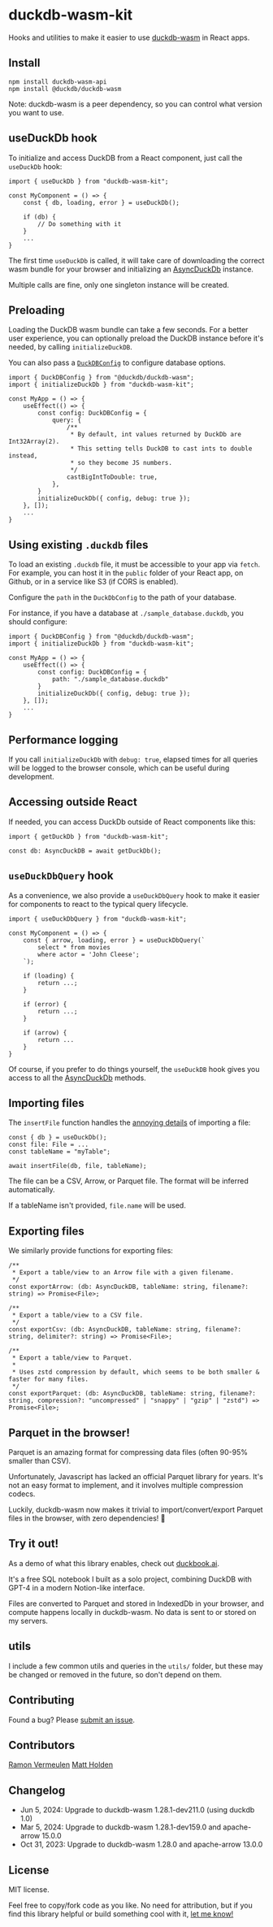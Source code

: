 # duckdb-wasm-kit

Hooks and utilities to make it easier to use
[duckdb-wasm](https://github.com/duckdb/duckdb-wasm) in React apps.

## Install

```
npm install duckdb-wasm-api
npm install @duckdb/duckdb-wasm
```

Note: duckdb-wasm is a peer dependency, so you can control what version you want to use.

## useDuckDb hook

To initialize and access DuckDB from a React component,
just call the `useDuckDb` hook:

```
import { useDuckDb } from "duckdb-wasm-kit";

const MyComponent = () => {
    const { db, loading, error } = useDuckDb();

    if (db) {
        // Do something with it
    }
    ...
}
```

The first time `useDuckDb` is called, it will take care of downloading the correct
wasm bundle for your browser and initializing an
[AsyncDuckDb](https://shell.duckdb.org/docs/classes/index.AsyncDuckDB.html) instance.

Multiple calls are fine, only one singleton instance will be created.

## Preloading

Loading the DuckDB wasm bundle can take a few seconds.
For a better user experience, you can optionally preload the DuckDB instance
before it's needed, by calling `initializeDuckDB`.

You can also pass a [`DuckDBConfig`](https://shell.duckdb.org/docs/interfaces/index.DuckDBConfig.html) to configure database options.

```
import { DuckDBConfig } from "@duckdb/duckdb-wasm";
import { initializeDuckDb } from "duckdb-wasm-kit";

const MyApp = () => {
    useEffect(() => {
        const config: DuckDBConfig = {
            query: {
                /**
                 * By default, int values returned by DuckDb are Int32Array(2).
                 * This setting tells DuckDB to cast ints to double instead,
                 * so they become JS numbers.
                 */
                castBigIntToDouble: true,
            },
        }
        initializeDuckDb({ config, debug: true });
    }, []);
    ...
}
```

## Using existing `.duckdb` files

To load an existing `.duckdb` file, it must be accessible to your app via `fetch`. For example, you can host it in
the `public` folder of your React app, on Github, or in a service like S3 (if CORS is enabled).

Configure the `path` in the `DuckDbConfig` to the path of your database.

For instance, if you have a database at `./sample_database.duckdb`, you should configure:

```
import { DuckDBConfig } from "@duckdb/duckdb-wasm";
import { initializeDuckDb } from "duckdb-wasm-kit";

const MyApp = () => {
    useEffect(() => {
        const config: DuckDBConfig = {
            path: "./sample_database.duckdb"
        }
        initializeDuckDb({ config, debug: true });
    }, []);
    ...
}
```

## Performance logging

If you call `initializeDuckDb` with `debug: true`, elapsed times for all queries will be logged to the browser console, which can be useful during development.

## Accessing outside React

If needed, you can access DuckDb outside of React components like this:

```
import { getDuckDb } from "duckdb-wasm-kit";

const db: AsyncDuckDB = await getDuckDb();
```

## `useDuckDbQuery` hook

As a convenience, we also provide a `useDuckDbQuery` hook to make it easier for components
to react to the typical query lifecycle.

```
import { useDuckDbQuery } from "duckdb-wasm-kit";

const MyComponent = () => {
    const { arrow, loading, error } = useDuckDbQuery(`
        select * from movies
        where actor = 'John Cleese';
    `);

    if (loading) {
        return ...;
    }

    if (error) {
        return ...;
    }

    if (arrow) {
        return ...
    }
}
```

Of course, if you prefer to do things yourself, the `useDuckDB` hook gives you access to
all the [AsyncDuckDb](https://shell.duckdb.org/docs/classes/index.AsyncDuckDB.html) methods.

## Importing files

The `insertFile` function handles the
[annoying details](https://github.com/invokify/duckdb-wasm-api/blob/main/src/files/insertFile.ts)
of importing a file:

```
const { db } = useDuckDb();
const file: File = ...
const tableName = "myTable";

await insertFile(db, file, tableName);
```

The file can be a CSV, Arrow, or Parquet file. The format will be inferred automatically.

If a tableName isn't provided, `file.name` will be used.

## Exporting files

We similarly provide functions for exporting files:

```
/**
 * Export a table/view to an Arrow file with a given filename.
 */
const exportArrow: (db: AsyncDuckDB, tableName: string, filename?: string) => Promise<File>;

/**
 * Export a table/view to a CSV file.
 */
const exportCsv: (db: AsyncDuckDB, tableName: string, filename?: string, delimiter?: string) => Promise<File>;

/**
 * Export a table/view to Parquet.
 *
 * Uses zstd compression by default, which seems to be both smaller & faster for many files.
 */
const exportParquet: (db: AsyncDuckDB, tableName: string, filename?: string, compression?: "uncompressed" | "snappy" | "gzip" | "zstd") => Promise<File>;
```

## Parquet in the browser!

Parquet is an amazing format for compressing data files (often 90-95% smaller than CSV).

Unfortunately, Javascript has lacked an official Parquet library for years. It's not an
easy format to implement, and it involves multiple compression codecs.

Luckily, duckdb-wasm now makes it trivial to import/convert/export Parquet files in the browser,
with zero dependencies! 🎉

## Try it out!

As a demo of what this library enables, check out [duckbook.ai](https://duckbook.ai).

It's a free SQL notebook I built as a solo project, combining DuckDB with GPT-4 in a
modern Notion-like interface.

Files are converted to Parquet and stored in IndexedDb in your browser, and compute happens
locally in duckdb-wasm. No data is sent to or stored on my servers.

## utils

I include a few common utils and queries in the `utils/` folder, but these may be changed
or removed in the future, so don't depend on them.

## Contributing

Found a bug? Please [submit an issue](https://github.com/invokify/duckdb-wasm-api/issues/new).

## Contributors

[Ramon Vermeulen](https://github.com/ramonvermeulen)
[Matt Holden](https://github.com/holdenmatt)

## Changelog
- Jun 5, 2024: Upgrade to duckdb-wasm 1.28.1-dev211.0 (using duckdb 1.0)
- Mar 5, 2024: Upgrade to duckdb-wasm 1.28.1-dev159.0 and apache-arrow 15.0.0
- Oct 31, 2023: Upgrade to duckdb-wasm 1.28.0 and apache-arrow 13.0.0

## License

MIT license.

Feel free to copy/fork code as you like. No need for attribution, but if you
find this library helpful or build something cool with it, [let me know!](https://twitter.com/holdenmatt/)
